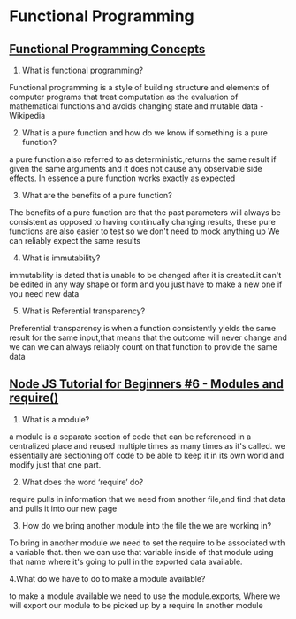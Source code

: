 # Functional Programming

## [Functional Programming Concepts](https://medium.com/the-renaissance-developer/concepts-of-functional-programming-in-javascript-6bc84220d2aa)

1. What is functional programming?

Functional programming is a style of building structure and elements of computer programs that treat computation as the evaluation of mathematical functions and avoids changing state and mutable data -Wikipedia

2. What is a pure function and how do we know if something is a pure function?

a pure function also referred to as deterministic,returns the same result if given the same arguments and it does not cause any observable side effects. In essence a pure function works exactly as expected

3. What are the benefits of a pure function?

The benefits of a pure function are that the past parameters will always be consistent as opposed to having continually changing results, these pure functions are also easier to test so we don't need to mock anything up We can reliably expect the same results

4. What is immutability?

immutability is dated that is unable to be changed after it is created.it can't be edited in any way shape or form and you just have to make a new one if you need new data

5. What is Referential transparency?

Preferential transparency is when a function consistently yields the same result for the same input,that means that the outcome will never change and we can we can always reliably count on that function to provide the same data

## [Node JS Tutorial for Beginners #6 - Modules and require()](https://www.youtube.com/watch?v=xHLd36QoS4k)

1. What is a module?

a module is a separate section of code that can be referenced in a centralized place and reused multiple times as many times as it's called. we essentially are sectioning off code to be able to keep it in its own world and modify just that one part.

2. What does the word ‘require’ do?

require pulls in information that we need from another file,and find that data and pulls it into our new page

3. How do we bring another module into the file the we are working in?

To bring in another module we need to set the require to be associated with a variable that. then we can use that variable inside of that module using that name where it's going to pull in the exported data available.

4.What do we have to do to make a module available?

to make a module available we need to use the module.exports, Where we will export our module to be picked up by a require In another module
